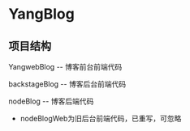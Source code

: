 # YangBlog
## 项目结构
YangwebBlog -- 博客前台前端代码

backstageBlog -- 博客后台前端代码

nodeBlog -- 博客后端代码

* nodeBlogWeb为旧后台前端代码，已重写，可忽略
